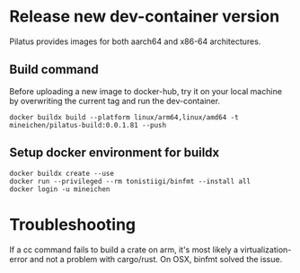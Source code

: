# Release new dev-container version
Pilatus provides images for both aarch64 and x86-64 architectures.

## Build command
Before uploading a new image to docker-hub, try it on your local machine by overwriting the current tag and run the dev-container.
```
docker buildx build --platform linux/arm64,linux/amd64 -t mineichen/pilatus-build:0.0.1.81 --push
```


## Setup docker environment for buildx
```
docker buildx create --use
docker run --privileged --rm tonistiigi/binfmt --install all
docker login -u mineichen

```

# Troubleshooting
If a cc command fails to build a crate on arm, it's most likely a virtualization-error and not a problem with cargo/rust. On OSX, binfmt solved the issue.